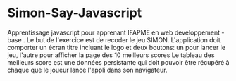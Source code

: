 # Simon-Say-Javascript

Apprentissage javascript pour apprenant IFAPME en web developpement -base . Le but de l'exercice est de recoder le jeu SIMON.
L'application doit comporter un écran titre incluant le logo et deux boutons: un pour lancer le jeu, l'autre pour afficher la page des 10 meilleurs scores
Le tableau des meilleurs score est une données persistante qui doit pouvoir être récupéré à chaque que le joueur lance l'appli dans son navigateur.
